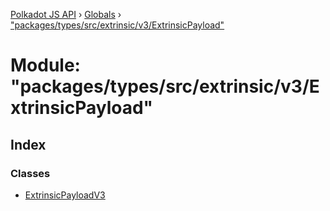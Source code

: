 [Polkadot JS API](../README.md) › [Globals](../globals.md) › ["packages/types/src/extrinsic/v3/ExtrinsicPayload"](_packages_types_src_extrinsic_v3_extrinsicpayload_.md)

# Module: "packages/types/src/extrinsic/v3/ExtrinsicPayload"

## Index

### Classes

* [ExtrinsicPayloadV3](../classes/_packages_types_src_extrinsic_v3_extrinsicpayload_.extrinsicpayloadv3.md)
